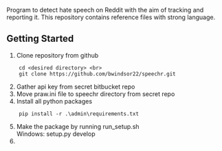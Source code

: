 Program to detect hate speech on Reddit with the aim of tracking and reporting it. This repository contains reference files with strong language.

## Getting Started

1. Clone repository from github 
```
	cd <desired directory> <br>
	git clone https://github.com/bwindsor22/speechr.git
```
2. Gather api key from secret bitbucket repo <br>
3. Move praw.ini file to speechr directory from secret repo <br>
4. Install all python packages <br>
```
	pip install -r .\admin\requirements.txt
```
5. Make the package by running run_setup.sh <br>
	Windows: setup.py develop <br>
6.
